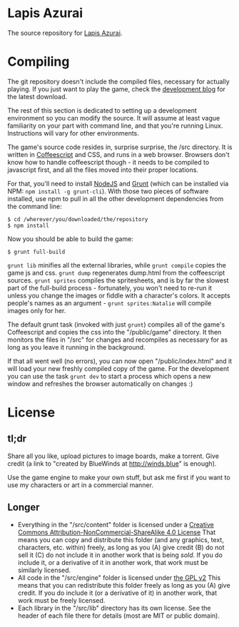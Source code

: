 Lapis Azurai
===========

The source repository for [Lapis Azurai](http://winds.blue/about).

# Compiling
The git repository doesn't include the compiled files, necessary for actually playing. If you just want to play the game, check the [development blog](http://winds.blue/) for the latest download.

The rest of this section is dedicated to setting up a development environment so you can modify the source. It will assume at least vague familiarity on your part with command line, and that you're running Linux. Instructions will vary for other environments.

The game's source code resides in, surprise surprise, the /src directory. It is written in [Coffeescript](http://coffeescript.org/) and CSS, and runs in a web browser. Browsers don't know how to handle coffeescript though - it needs to be compiled to javascript first, and all the files moved into their proper locations.

For that, you'll need to install [NodeJS](http://nodejs.org/) and [Grunt](http://gruntjs.com/) (which can be installed via NPM: `npm install -g grunt-cli`). With those two pieces of software installed, use npm to pull in all the other development dependencies from the command line:

```
$ cd /wherever/you/downloaded/the/repository
$ npm install
```

Now you should be able to build the game:

```
$ grunt full-build
```

`grunt lib` minifies all the external libraries, while `grunt compile` copies the game js and css. `grunt dump` regenerates dump.html from the coffeescript sources. `grunt sprites` compiles the spritesheets, and is by far the slowest part of the full-build process - fortunately, you won't need to re-run it unless you change the images or fiddle with a character's colors. It accepts people's names as an argument - `grunt sprites:Natalie` will compile images only for her.

The default grunt task (invoked with just `grunt`) compiles all of the game's Coffeescript and copies the css into the "/public/game" directory. It then monitors the files in "/src" for changes and recompiles as necessary for as long as you leave it running in the background.

If that all went well (no errors), you can now open "/public/index.html" and it will load your new freshly compiled copy of the game. For the development you can use the task `grunt dev` to start a process which opens a new window and refreshes the browser automatically on changes :)

# License

## tl;dr
Share all you like, upload pictures to image boards, make a torrent. Give credit (a link to "created by BlueWinds at http://winds.blue" is enough).

Use the game engine to make your own stuff, but ask me first if you want to use my characters or art in a commercial manner.

## Longer
* Everything in the "/src/content" folder is licensed under a [Creative Commons Attribution-NonCommercial-ShareAlike 4.0 License](http://creativecommons.org/licenses/by-nc-sa/4.0/)
  That means you can copy and distribute this folder (and any graphics, text, characters, etc. within) freely, as long as you (A) give credit (B) do not sell it (C) do not include it in another work that is being *sold*.
  If you do include it, or a derivative of it in another work, that work must be similarly licensed.
* All code in the "/src/engine" folder is licensed under [the GPL v2](http://www.gnu.org/licenses/gpl.txt)
  This means that you can redistribute this folder freely as long as you (A) give credit.
  If you do include it (or a derivative of it) in another work, that work must be freely licensed.
* Each library in the "/src/lib" directory has its own license. See the header of each file there for details (most are MIT or public domain).
